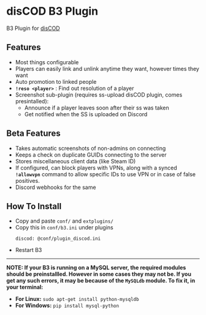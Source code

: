 # disCOD B3 Plugin

B3 Plugin for [disCOD](https://github.com/Zoro-6191/disCOD)

## **Features**
- Most things configurable
- Players can easily link and unlink anytime they want, however times they want
- Auto promotion to linked people
- **`!reso <player>`** : Find out resolution of a player
- Screenshot sub-plugin (requires ss-upload disCOD plugin, comes presintalled):
    - Announce if a player leaves soon after their ss was taken
    - Get notified when the SS is uploaded on Discord
## Beta Features
- Takes automatic screenshots of non-admins on connecting
- Keeps a check on duplicate GUIDs connecting to the server
- Stores miscellaneous client data (like Steam ID)
- If configured, can block players with VPNs, along with a synced **`!allowvpn`** command to allow specific IDs to use VPN or in case of false positives.
- Discord webhooks for the same

## **How To Install**
- Copy and paste `conf/` and `extplugins/`
- Copy this in `conf/b3.ini` under plugins
    ```
    discod: @conf/plugin_discod.ini
    ```
- Restart B3
---
**NOTE: If your B3 is running on a MySQL server, the required modules should be preinstallled. However in some cases they may not be. If you get any such errors, it may be because of the `MySQLdb` module. To fix it, in your terminal:**
- **For Linux:** `sudo apt-get install python-mysqldb`
- **For Windows:** `pip install mysql-python`